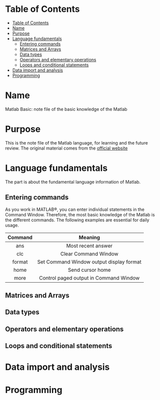 [TOC levels=1-3]: #

# Table of Contents
- [Table of Contents](#table-of-contents)
- [Name](#name)
- [Purpose](#purpose)
- [Language fundamentals](#language-fundamentals)
  - [Entering commands](#entering-commands)
  - [Matrices and Arrays](#matrices-and-arrays)
  - [Data types](#data-types)
  - [Operators and elementary operations](#operators-and-elementary-operations)
  - [Loops and conditional statements](#loops-and-conditional-statements)
- [Data import and analysis](#data-import-and-analysis)
- [Programming](#programming)

# Name
Matlab Basic: note file of the basic knowledge of the Matlab

# Purpose
This is the note file of the Matlab language, for learning and the future review. The original material comes from the [official website](https://www.mathworks.com/help/matlab/index.html?s_tid=CRUX_lftnav)

# Language fundamentals
The part is about the fundamental language information of Matlab.

## Entering commands
As you work in MATLAB®, you can enter individual statements in the Command Window. Therefore, the most basic knowledge of the Matlab is the different commands. The following examples are essential for daily usage.

| Command |                  Meaning                 |
|:-------:|:----------------------------------------:|
|   ans   |            Most recent answer            |
|   clc   |           Clear Command Window           |
|  format | Set Command Window output display format |
|   home  |             Send cursor home             |
|   more  |  Control paged output in Command Window  |


## Matrices and Arrays

## Data types

## Operators and elementary operations

## Loops and conditional statements



# Data import and analysis


# Programming